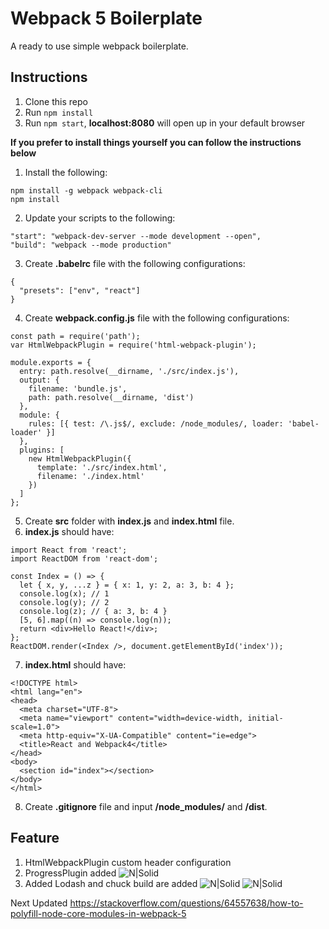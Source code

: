 # Webpack 5 Boilerplate

A ready to use simple webpack boilerplate.

## Instructions

1.  Clone this repo
2.  Run `npm install`
3.  Run `npm start`, **localhost:8080** will open up in your default browser

**If you prefer to install things yourself you can follow the instructions below**

1.  Install the following:
```
npm install -g webpack webpack-cli
npm install
```
2. Update your scripts to the following:
```
"start": "webpack-dev-server --mode development --open",
"build": "webpack --mode production"
```
3. Create **.babelrc** file with the following configurations:
```
{
  "presets": ["env", "react"]
}
```
4. Create **webpack.config.js** file with the following configurations:
```
const path = require('path');
var HtmlWebpackPlugin = require('html-webpack-plugin');

module.exports = {
  entry: path.resolve(__dirname, './src/index.js'),
  output: {
    filename: 'bundle.js',
    path: path.resolve(__dirname, 'dist')
  },
  module: {
    rules: [{ test: /\.js$/, exclude: /node_modules/, loader: 'babel-loader' }]
  },
  plugins: [
    new HtmlWebpackPlugin({
      template: './src/index.html',
      filename: './index.html'
    })
  ]
};

```
5. Create **src** folder with **index.js** and **index.html** file.
6. **index.js** should have:
```
import React from 'react';
import ReactDOM from 'react-dom';

const Index = () => {
  let { x, y, ...z } = { x: 1, y: 2, a: 3, b: 4 };
  console.log(x); // 1
  console.log(y); // 2
  console.log(z); // { a: 3, b: 4 }
  [5, 6].map((n) => console.log(n));
  return <div>Hello React!</div>;
};
ReactDOM.render(<Index />, document.getElementById('index'));

```
7. **index.html** should have:
```
<!DOCTYPE html>
<html lang="en">
<head>
  <meta charset="UTF-8">
  <meta name="viewport" content="width=device-width, initial-scale=1.0">
  <meta http-equiv="X-UA-Compatible" content="ie=edge">
  <title>React and Webpack4</title>
</head>
<body>
  <section id="index"></section>
</body>
</html>
```
8. Create **.gitignore** file and input **/node_modules/** and **/dist**.

## Feature
1. HtmlWebpackPlugin custom header configuration
2. ProgressPlugin added
![N|Solid](https://i.ibb.co/VYmkC2C/Screenshot-2020-05-07-at-4-08-57-PM.png)
3. Added Lodash and chuck build are added
![N|Solid](https://i.ibb.co/8m6xHYr/Screenshot-2020-05-07-at-4-14-21-PM.png)
![N|Solid](https://i.ibb.co/6mgM7h1/Screenshot-2020-05-07-at-4-16-31-PM.png)



Next Updated
https://stackoverflow.com/questions/64557638/how-to-polyfill-node-core-modules-in-webpack-5
